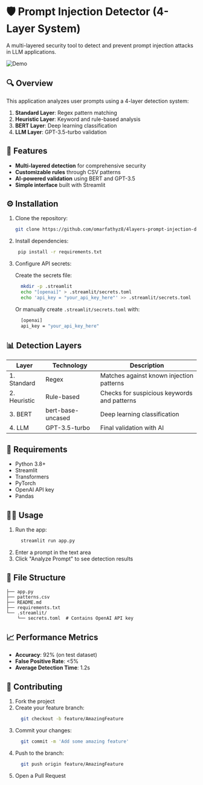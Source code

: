 # 🛡️ Prompt Injection Detector (4-Layer System)

A multi-layered security tool to detect and prevent prompt injection attacks in LLM applications.

![Demo](https://via.placeholder.com/800x400?text=Prompt+Injection+Detector+Demo) <!-- Replace with actual screenshot -->

## 🔍 Overview
This application analyzes user prompts using a 4-layer detection system:
1. **Standard Layer**: Regex pattern matching
2. **Heuristic Layer**: Keyword and rule-based analysis
3. **BERT Layer**: Deep learning classification
4. **LLM Layer**: GPT-3.5-turbo validation

## 🚀 Features
- **Multi-layered detection** for comprehensive security
- **Customizable rules** through CSV patterns
- **AI-powered validation** using BERT and GPT-3.5
- **Simple interface** built with Streamlit

## ⚙️ Installation
1. Clone the repository:
   ```bash
   git clone https://github.com/omarfathyz8/4layers-prompt-injection-detector.git
   ```
2. Install dependencies:
   ```bash
    pip install -r requirements.txt
   ```
3. Configure API secrets:
   
   Create the secrets file:
   ```bash
     mkdir -p .streamlit
     echo "[openai]" > .streamlit/secrets.toml
     echo 'api_key = "your_api_key_here"' >> .streamlit/secrets.toml
   ```
   Or manually create `.streamlit/secrets.toml` with:
    ```bash
      [openai]
      api_key = "your_api_key_here"
    ```

## 📊 Detection Layers

| Layer       | Technology        | Description                                  |
|-------------|-------------------|----------------------------------------------|
| 1. Standard | Regex             | Matches against known injection patterns     |
| 2. Heuristic| Rule-based        | Checks for suspicious keywords and patterns  |
| 3. BERT     | bert-base-uncased | Deep learning classification                 |
| 4. LLM      | GPT-3.5-turbo     | Final validation with AI                     |

## 🧰 Requirements

- Python 3.8+
- Streamlit
- Transformers
- PyTorch
- OpenAI API key
- Pandas

## 🏃‍♂️ Usage

1. Run the app:
   ```bash
     streamlit run app.py
   ```
2. Enter a prompt in the text area
3. Click "Analyze Prompt" to see detection results

## 📝 File Structure
```text
├── app.py
├── patterns.csv
├── README.md
├── requirements.txt
└── .streamlit/
    └── secrets.toml  # Contains OpenAI API key
```

## 📈 Performance Metrics

- **Accuracy**: 92% (on test dataset)
- **False Positive Rate**: <5%
- **Average Detection Time**: 1.2s

## 🤝 Contributing

1. Fork the project
2. Create your feature branch:
   ```bash
     git checkout -b feature/AmazingFeature
   ```
3. Commit your changes:
   ```bash
     git commit -m 'Add some amazing feature'
   ```
4. Push to the branch:
   ```bash
     git push origin feature/AmazingFeature
   ```
5. Open a Pull Request
